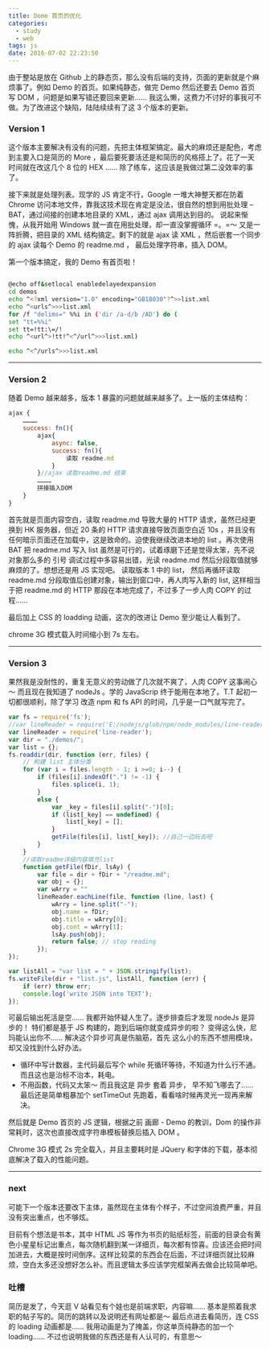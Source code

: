 ```yaml
---
title: Dome 首页的优化
categories:
  - study
  - web
tags: js
date: 2016-07-02 22:23:50
---
```


由于整站是放在 Github 上的静态页，那么没有后端的支持，页面的更新就是个麻烦事了。例如 Demo 的首页。如果纯静态，做完 Demo 然后还要去 Demo 首页写 DOM ，问题是如果写错还要回来更新…… 我这么懒，这费力不讨好的事我可不做。为了改进这个缺陷，陆陆续续有了这 3 个版本的更新。

<!--more-->

### Version 1

这个版本主要解决有没有的问题，先把主体框架搞定。最大的麻烦还是配色，考虑到主要入口是简历的 More ，最后要死要活还是和简历的风格搭上了。花了一天时间就在改这几个 8 位的 HEX …… 除了练车，这应该是我做过第二没效率的事了。

接下来就是处理列表。现学的 JS 肯定不行，Google 一堆大神整天都在防着 Chrome 访问本地文件，靠我这技术现在肯定是没法，很自然的想到用批处理 – BAT，通过间接的创建本地目录的 XML，通过 ajax 调用达到目的。 说起来惭愧，从我开始用 Windows 就一直在用批处理，却一直没掌握循环 =。=～ 又是一阵折腾，把目录的 XML 结构搞定。剩下的就是 ajax 读 XML ，然后嵌套一个同步的 ajax 读每个 Demo 的 readme.md ， 最后处理字符串，插入 DOM。

第一个版本搞定，我的 Demo 有首页啦！

```bash

@echo off&setlocal enabledelayedexpansion
cd demos
echo ^<?xml version="1.0" encoding="GB18030"?^>>list.xml
echo ^<urls^>>>list.xml
for /f "delims=" %%i in ('dir /a-d/b /AD') do (
set "tt=%%i"
set tt=!tt:\=/!
echo ^<url^>!tt!^<^/url^>>>list.xml)

echo ^<^/urls^>>>list.xml

```
<hr/>

### Version 2

随着 Demo 越来越多，版本 1 暴露的问题就越来越多了。上一版的主体结构：

```javascript
ajax {
	…………
	success: fn(){
    	ajax{
        	async: false,
       		success: fn(){
        		读取 readme.md
        	}
        }//ajax 读取readme.md 结束  
        …………
        拼接插入DOM
    }
}
```


首先就是页面内容空白，读取 readme.md 导致大量的 HTTP 请求，虽然已经更换到 HK 服务器，但近 20 条的 HTTP 请求直接导致页面空白近 10s ，并且没有任何暗示页面还在加载中，这是致命的。迫使我继续改进本地的 list 。再次使用 BAT 把 readme.md 写入 list 虽然是可行的，试着琢磨下还是觉得太笨，先不说对象那么多的 引号 调试过程中多容易出错，光读 readme.md 然后分段取值就够麻烦的了。想想还是用 JS 实现吧。 读取版本 1 中的 list， 然后再循环读取 readme.md 分段取值后创建对象，输出到窗口中，再人肉写入新的 list, 这样相当于把 readme.md 的 HTTP 那段在本地完成了，不过多了一步人肉 COPY 的过程……

最后加上 CSS 的 loadding 动画，这次的改进让 Demo 至少能让人看到了。

chrome 3G 模式载入时间缩小到 7s 左右。

<hr/>

### Version 3

果然我是没耐性的，重复无意义的劳动做了几次就不爽了，人肉 COPY 这事闹心～ 而且现在我知道了 nodeJs 。学的 JavaScrip 终于能用在本地了。T.T 起初一切都很顺利，除了学习 改造 npm 和 fs API 的时间，几乎是一口气就写完了。


```javascript
var fs = require('fs');
//var lineReader = require('E:/nodejs/glob/npm/node_modules/line-reader');
var lineReader = require('line-reader');
var dir = "./demos/";
var list = {};
fs.readdir(dir, function (err, files) {
    // 构建 list 主体分类
    for (var i = files.length - 1; i >=0; i--) {
        if (files[i].indexOf(".") != -1) {
            files.splice(i, 1);
        }
        else {
            var _key = files[i].split("-")[0];
            if (list[_key] == undefined) {
                list[_key] = [];
            }
            getFile(files[i], list[_key]); //自己一边玩去吧
        }
    }
    //读取readme详细内容填充list
    function getFile(fDir, lsAy) {
        var file = dir + fDir + "/readme.md";
        var obj = {};
        var wArry = ""
        lineReader.eachLine(file, function (line, last) {
            wArry = line.split("-");
            obj.name = fDir;
            obj.title = wArry[0];
            obj.cont = wArry[1];
            lsAy.push(obj);
            return false; // stop reading
        });
});

var listAll = "var list = " + JSON.stringify(list);
fs.writeFile(dir + "list.js", listAll, function (err) {
    if (err) throw err;
    console.log('write JSON into TEXT');
});
```


可最后输出死活是空…… 我都开始怀疑人生了。逐步排查后才发现 nodeJs 是异步的！ 特们都是基于 JS 构建的，跑到后端你就变成异步的啦？ 变得这么快，尼玛能认出你不…… 解决这个异步可真是伤脑筋，首先 这么小的东西不想用模块，却又没找到什么好办法。

* 循环中写计数器，主代码最后写个 while 死循环等待，不知道为什么行不通。而且这也是治标不治本，耗电。
* 不用函数，代码又太笨～
而且我这是 异步 套着 异步， 早不知飞哪去了…… 最后还是简单粗暴加个 setTimeOut 先跑着，看看啥时候再灵光一现再来解决。

然后就是 Demo 首页的 JS 逻辑，根据之前 画廊 - Demo 的教训，Dom 的操作非常耗时，这次也直接改成字符串模板替换后插入 DOM 。

Chrome 3G 模式 2s 完全载入，并且主要耗时是 JQuery 和字体的下载，基本彻底解决了载入的性能问题。

<hr/>

### next

可能下一个版本还要改下主体，虽然现在主体有个样子，不过空间浪费严重，并且没有突出重点，也不够炫。

目前有个想法是书本，其中 HTML JS 等作为书页的贴纸标签，前面的目录会有黄色小星星标记出重点，每次随机翻到某一详细页，每次都有惊喜。应该还会把时间加进去，大概是按时间倒序。这样比较菜的东西会在后面，不过详细页就比较麻烦，空白太多还没想好怎么补。而且逻辑太多应该学完框架再去做会比较简单吧。

### 吐槽

简历是发了，今天逛 V 站看见有个娃也是前端求职，内容嘛…… 基本是照着我求职的帖子写的。简历的跳转以及说明还有网址都是～ 最后点进去看简历，连 CSS 的 loading 动画都是…… 我用动画是为了掩盖，你这单页纯静态的加一个 loading……
不过也说明我做的东西还是有人认可的，有意思～